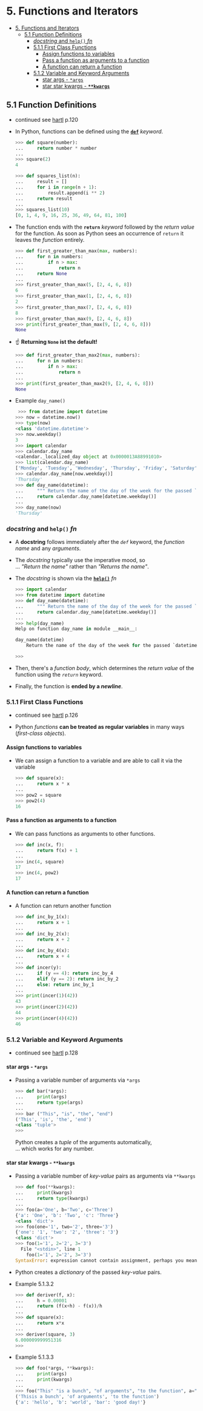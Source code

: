 # 5. Functions and Iterators

- [5. Functions and Iterators](#5-functions-and-iterators)
  - [5.1 Function Definitions](#51-function-definitions)
    - [*docstring* and `help()` *fn*](#docstring-and-help-fn)
    - [5.1.1 First Class Functions](#511-first-class-functions)
      - [Assign functions to variables](#assign-functions-to-variables)
      - [Pass a function as arguments to a function](#pass-a-function-as-arguments-to-a-function)
      - [A function can return a function](#a-function-can-return-a-function)
    - [5.1.2 Variable and Keyword Arguments](#512-variable-and-keyword-arguments)
      - [star args - `*args`](#star-args---args)
      - [star star kwargs - **`**kwargs`**](#star-star-kwargs---kwargs)

## 5.1 Function Definitions

- continued see [hartl](../README.md#hartl) p.120

- In Python, functions can be defined using the [**`def`**](https://docs.python.org/3/reference/compound_stmts.html#function-definitions) *keyword*.

  ``` Python
  >>> def square(number):
  ...     return number * number
  ...     
  >>> square(2)
  4

  >>> def squares_list(n):
  ...     result = []
  ...     for i in range(n + 1):
  ...         result.append(i ** 2)
  ...     return result
  ...     
  >>> squares_list(10)
  [0, 1, 4, 9, 16, 25, 36, 49, 64, 81, 100]
  ```

- The function ends with the **`return`** *keyword* followed by the *return value* for the function. As soon as Python sees an occurrence of `return` it leaves the *function* entirely.

  ``` Python
  >>> def first_greater_than_max(max, numbers):
  ...     for n in numbers:
  ...         if n > max:
  ...             return n
  ...     return None
  ...     
  >>> first_greater_than_max(5, [2, 4, 6, 8])
  6   
  >>> first_greater_than_max(1, [2, 4, 6, 8])
  2
  >>> first_greater_than_max(7, [2, 4, 6, 8])
  8
  >>> first_greater_than_max(9, [2, 4, 6, 8])
  >>> print(first_greater_than_max(9, [2, 4, 6, 8]))
  None
  ```

- ☝ **Returning `None` ist the default!**

  ``` Python
  >>> def first_greater_than_max2(max, numbers):
  ...     for n in numbers:
  ...         if n > max:
  ...             return n
  ... 
  >>> print(first_greater_than_max2(9, [2, 4, 6, 8]))
  None
  ```

- Example `day_name()`

  ``` Python
   >>> from datetime import datetime
  >>> now = datetime.now()
  >>> type(now)
  <class 'datetime.datetime'>
  >>> now.weekday()
  3   
  >>> import calendar
  >>> calendar.day_name
  <calendar._localized_day object at 0x0000013A88991010>
  >>> list(calendar.day_name)
  ['Monday', 'Tuesday', 'Wednesday', 'Thursday', 'Friday', 'Saturday', 'Sunday']
  >>> calendar.day_name[now.weekday()]
  'Thursday'
  >>> def day_name(datetime):
  ...     """ Return the name of the day of the week for the passed `datetime`"""
  ...     return calendar.day_name[datetime.weekday()]
  ... 
  >>> day_name(now)
  'Thursday'
  ```

### *docstring* and `help()` *fn*

- A **docstring** follows immediately after the *`def`* keyword, the *function name* and any *arguments*.  

- The *docstring* typically use the imperative mood, so  
  … *"Return the name"* rather than *"Returns the name"*.

- The *docstring* is shown via the [**`help()`**](https://docs.python.org/3/library/functions.html#help) *fn*

  ``` Python
  >>> import calendar
  >>> from datetime import datetime
  >>> def day_name(datetime):
  ...     """ Return the name of the day of the week for the passed `datetime`"""
  ...     return calendar.day_name[datetime.weekday()]
  ...     
  >>> help(day_name)
  Help on function day_name in module __main__:

  day_name(datetime)
      Return the name of the day of the week for the passed `datetime`

  >>>
  ```

- Then, there's a *function body*, which determines the *return value* of the function using the *`return`* keyword.

- Finally, the function is **ended by a *newline***.

### 5.1.1 First Class Functions

- continued see [hartl](../README.md#hartl) p.126

- Python *functions* **can be treated as regular variables** in many ways (*first-class objects*).

#### Assign functions to variables

- We can assign a function to a variable and are able to call it via the variable

  ``` Python
  >>> def square(x):
  ...     return x * x
  ... 
  >>> pow2 = square
  >>> pow2(4)
  16
  ```

#### Pass a function as arguments to a function

- We can pass functions as arguments to other functions.

  ``` Python
  >>> def inc(x, f):
  ...     return f(x) + 1
  ...     
  >>> inc(4, square)
  17
  >>> inc(4, pow2)
  17
  ```

#### A function can return a function

- A function can return another function

  ``` Python
  >>> def inc_by_1(x):
  ...     return x + 1
  ...     
  >>> def inc_by_2(x):
  ...     return x + 2
  ...     
  >>> def inc_by_4(x):
  ...     return x + 4
  ...     
  >>> def incer(y):
  ...     if (y == 4): return inc_by_4
  ...     elif (y == 2): return inc_by_2
  ...     else: return inc_by_1
  ...     
  >>> print(incer(1)(42))
  43  
  >>> print(incer(2)(42))
  44  
  >>> print(incer(4)(42))
  46
  ```

### 5.1.2 Variable and Keyword Arguments

- continued see [hartl](../README.md#hartl) p.128

#### star args - `*args`

- Passing a variable number of arguments via `*args`

  ``` Python
  >>> def bar(*args):
  ...     print(args)
  ...     return type(args)
  ... 
  >>> bar ("This", "is", "the", "end")
  ('This', 'is', 'the', 'end')
  <class 'tuple'>
  >>> 
  ```

  Python creates a *tuple* of the arguments automatically,  
  ... which works for any number.

#### star star kwargs - **`**kwargs`**

- Passing a variable number of *key-value* pairs as arguments via `**kwargs`

  ``` Python
  >>> def foo(**kwargs):
  ...     print(kwargs)
  ...     return type(kwargs)
  ... 
  >>> foo(a='One', b='Two', c='Three')
  {'a': 'One', 'b': 'Two', 'c': 'Three'}
  <class 'dict'>
  >>> foo(one='1', two='2', three='3')
  {'one': '1', 'two': '2', 'three': '3'}
  <class 'dict'>
  >>> foo(1='1', 2='2', 3='3')
    File "<stdin>", line 1
      foo(1='1', 2='2', 3='3')
  SyntaxError: expression cannot contain assignment, perhaps you meant "=="?
  ```

- Python creates a *dictionary* of the passed *key-value* pairs.

- Example 5.1.3.2

  ``` Python
  >>> def deriver(f, x):
  ...     h = 0.00001
  ...     return (f(x+h) - f(x))/h
  ... 
  >>> def square(x):
  ...     return x*x
  ... 
  >>> deriver(square, 3)
  6.000009999951316
  >>> 
  ```

- Example 5.1.3.3

  ``` Python
  >>> def foo(*args, **kwargs):
  ...     print(args)
  ...     print(kwargs)
  ... 
  >>> foo("This" "is a bunch", "of arguments", "to the function", a="hello", b="world", bar="good day!")
  ('Thisis a bunch', 'of arguments', 'to the function')
  {'a': 'hello', 'b': 'world', 'bar': 'good day!'}
  ```
